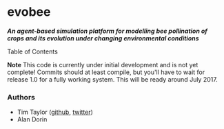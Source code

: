 # evobee

***An agent-based simulation platform for modelling bee pollination of crops and its evolution under changing environmental conditions***

Table of Contents


**Note** This code is currently under initial development and is not yet complete! 
Commits should at least compile, but you'll have to wait for release 1.0 for a 
fully working system. This will be ready around July 2017.

### Authors
* Tim Taylor ([github](https://github.com/tim-taylor), [twitter](https://twitter.com/drtimt))
* Alan Dorin
<!--stackedit_data:
eyJoaXN0b3J5IjpbLTc5NTIwODI3OCwtMTE1MDUyOTIyNV19
-->